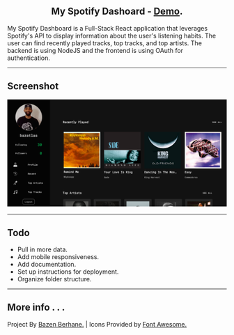<p align="center"><h2 align="center">My Spotify Dashoard - <a target="_blank" href="https://myspotify-dashboard.herokuapp.com/">Demo</a>. </h2></p>

<p align="left">My Spotify Dashboard is a Full-Stack React application that leverages Spotify's API to display information about the user's listening habits. The user can find recently played tracks, top tracks, and top artists. The backend is using NodeJS and the frontend is using OAuth for authentication.</p>

---

<p align="left"><h2 align="left">Screenshot</h2></p>

<p align="center"> <img src="./client/src/assets/spotify.png" /> </p>

---

<p align="left"><h2 align="left">Todo</h2></p>

- Pull in more data.
- Add mobile responsiveness.
- Add documentation.
- Set up instructions for deployment.
- Organize folder structure.

---

<p align="left"><h2 align="left">More info . . .</h2></p>
<p align="left"> Project By <a target="_blank" href="https://bazen.dev">Bazen Berhane.</a> | Icons Provided by <a target="_blank" href="https://fontawesome.com">Font Awesome.</a> </p>
